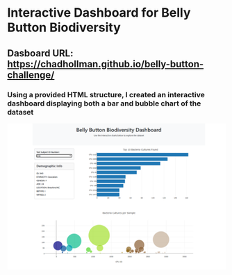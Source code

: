 # Interactive Dashboard for Belly Button Biodiversity
## Dasboard URL: https://chadhollman.github.io/belly-button-challenge/
### Using a provided HTML structure, I created an interactive dashboard displaying both a bar and bubble chart of the dataset

![Dasboard Homepage](dashboard-home.png)



